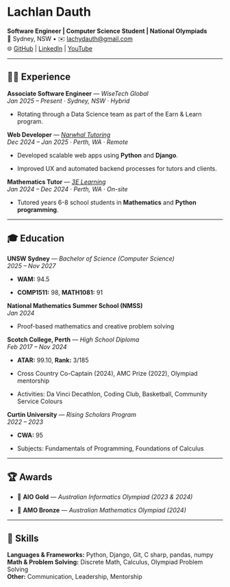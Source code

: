 <!DOCTYPE html>
<html>

<head>
  <meta charset="utf-8">
  <meta name="viewport" content="width=device-width, initial-scale=1.0">
  <link rel="stylesheet" href="https://stackedit.io/style.css" />
</head>

<body class="stackedit">
  <div class="stackedit__html"><h1 id="lachlan-dauth"><strong>Lachlan Dauth</strong></h1>
<p><strong>Software Engineer | Computer Science Student | National Olympiads</strong><br>
📍 Sydney, NSW • ✉️ <a href="mailto:lachydauth@gmail.com">lachydauth@gmail.com</a><br>
🌐 <a href="https://github.com/Lachy-Dauth">GitHub</a> | <a href="https://www.linkedin.com/in/lachlan-dauth-9b3951235/">LinkedIn</a> | <a href="https://www.youtube.com/@lachydauth4248">YouTube</a></p>
<hr>
<h2 id="🧑‍💻-experience">🧑‍💻 Experience</h2>
<p><strong>Associate Software Engineer</strong> — <em>WiseTech Global</em><br>
<em>Jan 2025 – Present · Sydney, NSW · Hybrid</em></p>
<ul>
<li>Rotating through a Data Science team as part of the Earn &amp; Learn program.</li>
</ul>
<p><strong>Web Developer</strong> — <em><a href="https://www.narwhaltutoring.com/">Narwhal Tutoring</a></em><br>
<em>Dec 2024 – Jan 2025 · Perth, WA · Remote</em></p>
<ul>
<li>
<p>Developed scalable web apps using <strong>Python</strong> and <strong>Django</strong>.</p>
</li>
<li>
<p>Improved UX and automated backend processes for tutors and clients.</p>
</li>
</ul>
<p><strong>Mathematics Tutor</strong> — <em><a href="https://3e-learning.com.au/">3E Learning</a></em><br>
<em>Jan 2024 – Dec 2024 · Perth, WA · On-site</em></p>
<ul>
<li>Tutored years 6-8 school students in <strong>Mathematics</strong> and <strong>Python programming</strong>.</li>
</ul>
<hr>
<h2 id="🎓-education">🎓 Education</h2>
<p><strong>UNSW Sydney</strong> — <em>Bachelor of Science (Computer Science)</em><br>
<em>2025 – Nov 2027</em></p>
<ul>
<li>
<p><strong>WAM:</strong> 94.5</p>
</li>
<li>
<p><strong>COMP1511:</strong> 98, <strong>MATH1081:</strong> 91</p>
</li>
</ul>
<p><strong>National Mathematics Summer School (NMSS)</strong><br>
<em>Jan 2024</em></p>
<ul>
<li>Proof-based mathematics and creative problem solving</li>
</ul>
<p><strong>Scotch College, Perth</strong> — <em>High School Diploma</em><br>
<em>Feb 2017 – Nov 2024</em></p>
<ul>
<li>
<p><strong>ATAR:</strong> 99.10, <strong>Rank:</strong> 3/185</p>
</li>
<li>
<p>Cross Country Co-Captain (2024), AMC Prize (2022), Olympiad mentorship</p>
</li>
<li>
<p>Activities: Da Vinci Decathlon, Coding Club, Basketball, Community Service Colours</p>
</li>
</ul>
<p><strong>Curtin University</strong> — <em>Rising Scholars Program</em><br>
<em>2022 – 2023</em></p>
<ul>
<li>
<p><strong>CWA:</strong> 95</p>
</li>
<li>
<p>Subjects: Fundamentals of Programming, Foundations of Calculus</p>
</li>
</ul>
<hr>
<h2 id="🏆-awards">🏆 Awards</h2>
<ul>
<li>
<p>🥇 <strong>AIO Gold</strong> — <em>Australian Informatics Olympiad (2023 &amp; 2024)</em></p>
</li>
<li>
<p>🥉 <strong>AMO Bronze</strong> — <em>Australian Mathematics Olympiad (2024)</em></p>
</li>
</ul>
<hr>
<h2 id="💼-skills">💼 Skills</h2>
<p><strong>Languages &amp; Frameworks:</strong> Python, Django, Git, C sharp, pandas, numpy<br>
<strong>Math &amp; Problem Solving:</strong> Discrete Math, Calculus, Olympiad Problem Solving<br>
<strong>Other:</strong> Communication, Leadership, Mentorship</p>
</div>
</body>

</html>
